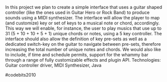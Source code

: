 In this project we plan to create a simple interface that uses a guitar shaped controller (like the ones used in Guitar Hero or Rock Band) to produce sounds using a MIDI synthesizer. The interface will allow the player to map (and customize) key or set of keys to a musical note or chord, accordingly. This way we will enable, for instance, the user to play musics that use up to 31 (5 + 10 + 10 + 5 + 1) unique chords or notes, using a 5 key controller. The interface should also allow the definition of key pre-sets as well as a dedicated switch-key on the guitar to navigate between pre-sets, therefore increasing the total number of unique notes and chords. We would also like to include, if time and schedule permits, support for the whammy bar through a range of fully customizable effects and plugin API. Technologies: Guitar controller driver, MIDI Synthesizer, Java

#codebits2010